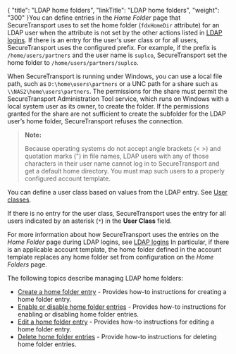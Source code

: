 {
    "title": "LDAP home folders",
    "linkTitle": "LDAP home folders",
    "weight": "300"
}You can define entries in the *Home Folder* page that <span class="mc-variable axway_variables.Component_Short_Name variable">SecureTransport</span> uses to set the home folder (`fdxHomeDir` attribute) for an LDAP user when the attribute is not set by the other actions listed in <a href="../c_st_ldap_logins#LDAP" class="MCXref xref">LDAP logins</a>. If there is an entry for the user's user class or for all users, <span class="mc-variable axway_variables.Component_Short_Name variable">SecureTransport</span> uses the configured prefix. For example, if the prefix is `/home/users/partners` and the user name is `suplco`, <span class="mc-variable axway_variables.Component_Short_Name variable">SecureTransport</span> set the home folder to `/home/users/partners/suplco`.

When <span class="mc-variable axway_variables.Component_Short_Name variable">SecureTransport</span> is running under Windows, you can use a local file path, such as `D:\home\users\partners` or a UNC path for a share such as `\\NAS2\home\users\partners`. The permissions for the share must permit the <span class="mc-variable axway_variables.Component_Short_Name variable">SecureTransport</span> Administration Tool service, which runs on Windows with a local system user as its owner, to create the folder. If the permissions granted for the share are not sufficient to create the subfolder for the LDAP user’s home folder, <span class="mc-variable axway_variables.Component_Short_Name variable">SecureTransport</span> refuses the connection.

> **Note:**
>
> Because operating systems do not accept angle brackets (&lt; >) and quotation marks (") in file names, LDAP users with any of those characters in their user name cannot log in to SecureTransport and get a default home directory. You must map such users to a properly configured account template.

You can define a user class based on values from the LDAP entry. See <a href="../../c_st_accesscontrol/c_st_userclasses#AccessMenu_3475920566_1017158" class="MCXref xref">User classes</a>.

If there is no entry for the user class, <span class="mc-variable axway_variables.Component_Short_Name variable">SecureTransport</span> uses the entry for all users indicated by an asterisk (`*`) in the **User Class** field.

For more information about how <span class="mc-variable axway_variables.Component_Short_Name variable">SecureTransport</span> uses the entries on the *Home Folder* page during LDAP logins, see <a href="../c_st_ldap_logins#LDAP" class="MCXref xref">LDAP logins</a> In particular, if there is an applicable account template, the home folder defined in the account template replaces any home folder set from configuration on the *Home Folders* page.

The following topics describe managing LDAP home folders:

-   <a href="t_st_create_home_folder_entry" class="MCXref xref">Create a home folder entry</a> - Provides how-to instructions for creating a home folder entry.
-   <a href="t_st_enable_disable_home_folder_entries" class="MCXref xref">Enable or disable home folder entries</a> - Provides how-to instructions for enabling or disabling home folder entries.
-   <a href="t_st_edit_home_folder_entry" class="MCXref xref">Edit a home folder entry</a> - Provides how-to instructions for editing a home folder entry.
-   <a href="t_st_delete_home_folder_entries" class="MCXref xref">Delete home folder entries</a> - Provide how-to instructions for deleting home folder entries.
